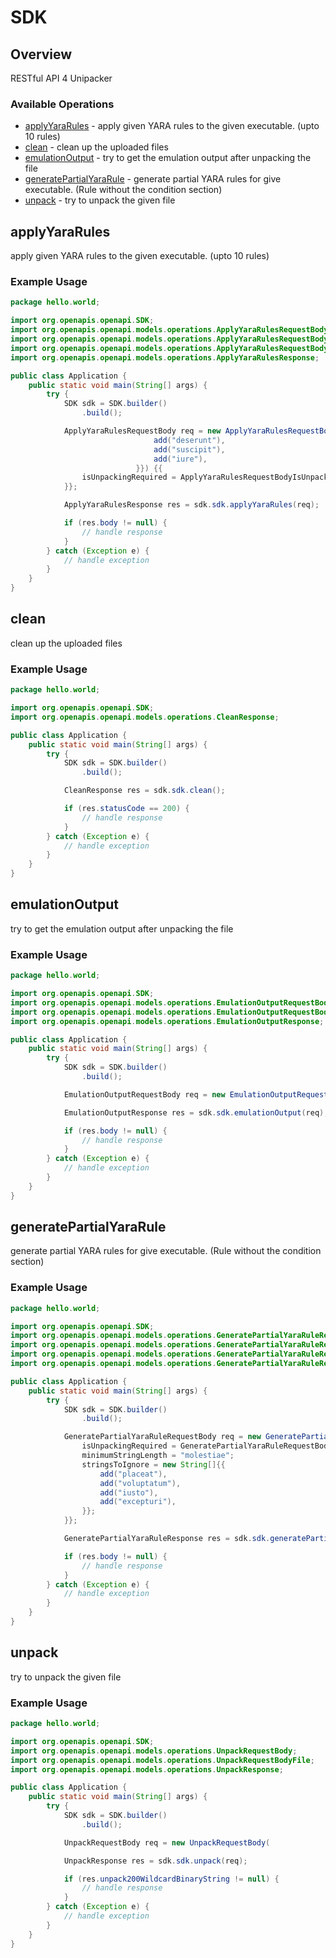 # SDK

## Overview

RESTful API 4 Unipacker

### Available Operations

* [applyYaraRules](#applyyararules) - apply given YARA rules to the given executable. (upto 10 rules)
* [clean](#clean) - clean up the uploaded files
* [emulationOutput](#emulationoutput) - try to get the emulation output after unpacking the file
* [generatePartialYaraRule](#generatepartialyararule) - generate partial YARA rules for give executable. (Rule without the condition section)
* [unpack](#unpack) - try to unpack the given file

## applyYaraRules

apply given YARA rules to the given executable. (upto 10 rules)

### Example Usage

```java
package hello.world;

import org.openapis.openapi.SDK;
import org.openapis.openapi.models.operations.ApplyYaraRulesRequestBody;
import org.openapis.openapi.models.operations.ApplyYaraRulesRequestBodyFile;
import org.openapis.openapi.models.operations.ApplyYaraRulesRequestBodyIsUnpackingRequiredEnum;
import org.openapis.openapi.models.operations.ApplyYaraRulesResponse;

public class Application {
    public static void main(String[] args) {
        try {
            SDK sdk = SDK.builder()
                .build();

            ApplyYaraRulesRequestBody req = new ApplyYaraRulesRequestBody(                new ApplyYaraRulesRequestBodyFile("illum".getBytes(), "vel");,                 new String[]{{
                                add("deserunt"),
                                add("suscipit"),
                                add("iure"),
                            }}) {{
                isUnpackingRequired = ApplyYaraRulesRequestBodyIsUnpackingRequiredEnum.TRUE;
            }};            

            ApplyYaraRulesResponse res = sdk.sdk.applyYaraRules(req);

            if (res.body != null) {
                // handle response
            }
        } catch (Exception e) {
            // handle exception
        }
    }
}
```

## clean

clean up the uploaded files

### Example Usage

```java
package hello.world;

import org.openapis.openapi.SDK;
import org.openapis.openapi.models.operations.CleanResponse;

public class Application {
    public static void main(String[] args) {
        try {
            SDK sdk = SDK.builder()
                .build();

            CleanResponse res = sdk.sdk.clean();

            if (res.statusCode == 200) {
                // handle response
            }
        } catch (Exception e) {
            // handle exception
        }
    }
}
```

## emulationOutput

try to get the emulation output after unpacking the file

### Example Usage

```java
package hello.world;

import org.openapis.openapi.SDK;
import org.openapis.openapi.models.operations.EmulationOutputRequestBody;
import org.openapis.openapi.models.operations.EmulationOutputRequestBodyFile;
import org.openapis.openapi.models.operations.EmulationOutputResponse;

public class Application {
    public static void main(String[] args) {
        try {
            SDK sdk = SDK.builder()
                .build();

            EmulationOutputRequestBody req = new EmulationOutputRequestBody(                new EmulationOutputRequestBodyFile("debitis".getBytes(), "ipsa"););            

            EmulationOutputResponse res = sdk.sdk.emulationOutput(req);

            if (res.body != null) {
                // handle response
            }
        } catch (Exception e) {
            // handle exception
        }
    }
}
```

## generatePartialYaraRule

generate partial YARA rules for give executable. (Rule without the condition section)

### Example Usage

```java
package hello.world;

import org.openapis.openapi.SDK;
import org.openapis.openapi.models.operations.GeneratePartialYaraRuleRequestBody;
import org.openapis.openapi.models.operations.GeneratePartialYaraRuleRequestBodyFile;
import org.openapis.openapi.models.operations.GeneratePartialYaraRuleRequestBodyIsUnpackingRequiredEnum;
import org.openapis.openapi.models.operations.GeneratePartialYaraRuleResponse;

public class Application {
    public static void main(String[] args) {
        try {
            SDK sdk = SDK.builder()
                .build();

            GeneratePartialYaraRuleRequestBody req = new GeneratePartialYaraRuleRequestBody(                new GeneratePartialYaraRuleRequestBodyFile("delectus".getBytes(), "tempora");) {{
                isUnpackingRequired = GeneratePartialYaraRuleRequestBodyIsUnpackingRequiredEnum.TRUE;
                minimumStringLength = "molestiae";
                stringsToIgnore = new String[]{{
                    add("placeat"),
                    add("voluptatum"),
                    add("iusto"),
                    add("excepturi"),
                }};
            }};            

            GeneratePartialYaraRuleResponse res = sdk.sdk.generatePartialYaraRule(req);

            if (res.body != null) {
                // handle response
            }
        } catch (Exception e) {
            // handle exception
        }
    }
}
```

## unpack

try to unpack the given file

### Example Usage

```java
package hello.world;

import org.openapis.openapi.SDK;
import org.openapis.openapi.models.operations.UnpackRequestBody;
import org.openapis.openapi.models.operations.UnpackRequestBodyFile;
import org.openapis.openapi.models.operations.UnpackResponse;

public class Application {
    public static void main(String[] args) {
        try {
            SDK sdk = SDK.builder()
                .build();

            UnpackRequestBody req = new UnpackRequestBody(                new UnpackRequestBodyFile("nisi".getBytes(), "recusandae"););            

            UnpackResponse res = sdk.sdk.unpack(req);

            if (res.unpack200WildcardBinaryString != null) {
                // handle response
            }
        } catch (Exception e) {
            // handle exception
        }
    }
}
```
